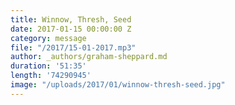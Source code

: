 ```yaml
---
title: Winnow, Thresh, Seed
date: 2017-01-15 00:00:00 Z
category: message
file: "/2017/15-01-2017.mp3"
author: _authors/graham-sheppard.md
duration: '51:35'
length: '74290945'
image: "/uploads/2017/01/winnow-thresh-seed.jpg"
---
```

